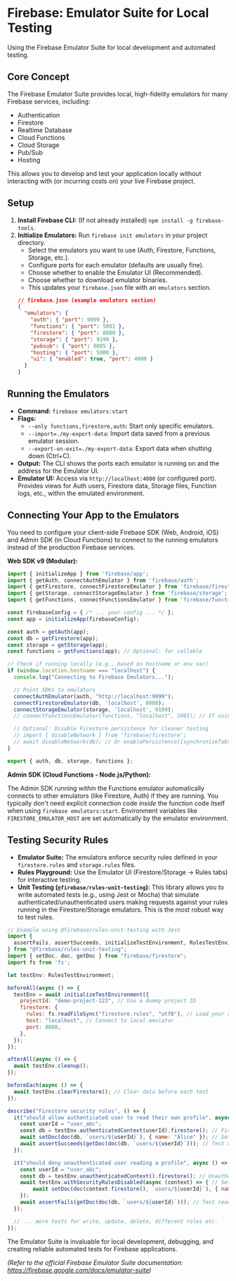 # Firebase: Emulator Suite for Local Testing

Using the Firebase Emulator Suite for local development and automated testing.

## Core Concept

The Firebase Emulator Suite provides local, high-fidelity emulators for many Firebase services, including:

*   Authentication
*   Firestore
*   Realtime Database
*   Cloud Functions
*   Cloud Storage
*   Pub/Sub
*   Hosting

This allows you to develop and test your application locally without interacting with (or incurring costs on) your live Firebase project.

## Setup

1.  **Install Firebase CLI:** (If not already installed) `npm install -g firebase-tools`.
2.  **Initialize Emulators:** Run `firebase init emulators` in your project directory.
    *   Select the emulators you want to use (Auth, Firestore, Functions, Storage, etc.).
    *   Configure ports for each emulator (defaults are usually fine).
    *   Choose whether to enable the Emulator UI (Recommended).
    *   Choose whether to download emulator binaries.
    *   This updates your `firebase.json` file with an `emulators` section.
    ```json
    // firebase.json (example emulators section)
    {
      "emulators": {
        "auth": { "port": 9099 },
        "functions": { "port": 5001 },
        "firestore": { "port": 8080 },
        "storage": { "port": 9199 },
        "pubsub": { "port": 8085 },
        "hosting": { "port": 5000 },
        "ui": { "enabled": true, "port": 4000 }
      }
    }
    ```

## Running the Emulators

*   **Command:** `firebase emulators:start`
*   **Flags:**
    *   `--only functions,firestore,auth`: Start only specific emulators.
    *   `--import=./my-export-data`: Import data saved from a previous emulator session.
    *   `--export-on-exit=./my-export-data`: Export data when shutting down (Ctrl+C).
*   **Output:** The CLI shows the ports each emulator is running on and the address for the Emulator UI.
*   **Emulator UI:** Access via `http://localhost:4000` (or configured port). Provides views for Auth users, Firestore data, Storage files, Function logs, etc., within the emulated environment.

## Connecting Your App to the Emulators

You need to configure your client-side Firebase SDK (Web, Android, iOS) and Admin SDK (in Cloud Functions) to connect to the running emulators instead of the production Firebase services.

**Web SDK v9 (Modular):**

```javascript
import { initializeApp } from 'firebase/app';
import { getAuth, connectAuthEmulator } from 'firebase/auth';
import { getFirestore, connectFirestoreEmulator } from 'firebase/firestore';
import { getStorage, connectStorageEmulator } from 'firebase/storage';
import { getFunctions, connectFunctionsEmulator } from 'firebase/functions'; // For callable functions

const firebaseConfig = { /* ... your config ... */ };
const app = initializeApp(firebaseConfig);

const auth = getAuth(app);
const db = getFirestore(app);
const storage = getStorage(app);
const functions = getFunctions(app); // Optional: for callable

// Check if running locally (e.g., based on hostname or env var)
if (window.location.hostname === "localhost") {
  console.log("Connecting to Firebase Emulators...");

  // Point SDKs to emulators
  connectAuthEmulator(auth, "http://localhost:9099");
  connectFirestoreEmulator(db, 'localhost', 8080);
  connectStorageEmulator(storage, 'localhost', 9199);
  // connectFunctionsEmulator(functions, "localhost", 5001); // If using callable functions

  // Optional: Disable Firestore persistence for cleaner testing
  // import { disableNetwork } from 'firebase/firestore';
  // await disableNetwork(db); // Or enablePersistence({synchronizeTabs:true}) etc.
}

export { auth, db, storage, functions };
```

**Admin SDK (Cloud Functions - Node.js/Python):**

The Admin SDK running *within* the Functions emulator automatically connects to other emulators (like Firestore, Auth) if they are running. You typically don't need explicit connection code *inside* the function code itself when using `firebase emulators:start`. Environment variables like `FIRESTORE_EMULATOR_HOST` are set automatically by the emulator environment.

## Testing Security Rules

*   **Emulator Suite:** The emulators enforce security rules defined in your `firestore.rules` and `storage.rules` files.
*   **Rules Playground:** Use the Emulator UI (Firestore/Storage -> Rules tabs) for interactive testing.
*   **Unit Testing (`@firebase/rules-unit-testing`):** This library allows you to write automated tests (e.g., using Jest or Mocha) that simulate authenticated/unauthenticated users making requests against your rules running in the Firestore/Storage emulators. This is the most robust way to test rules.

```javascript
// Example using @firebase/rules-unit-testing with Jest
import {
  assertFails, assertSucceeds, initializeTestEnvironment, RulesTestEnvironment
} from "@firebase/rules-unit-testing";
import { setDoc, doc, getDoc } from "firebase/firestore";
import fs from 'fs';

let testEnv: RulesTestEnvironment;

beforeAll(async () => {
  testEnv = await initializeTestEnvironment({
    projectId: "demo-project-123", // Use a dummy project ID
    firestore: {
      rules: fs.readFileSync("firestore.rules", "utf8"), // Load your rules file
      host: "localhost", // Connect to local emulator
      port: 8080,
    },
  });
});

afterAll(async () => {
  await testEnv.cleanup();
});

beforeEach(async () => {
  await testEnv.clearFirestore(); // Clear data before each test
});

describe("Firestore security rules", () => {
  it("should allow authenticated user to read their own profile", async () => {
    const userId = "user_abc";
    const db = testEnv.authenticatedContext(userId).firestore(); // Firestore instance authenticated as user_abc
    await setDoc(doc(db, `users/${userId}`), { name: "Alice" }); // Setup data (bypasses rules)
    await assertSucceeds(getDoc(doc(db, `users/${userId}`))); // Test read rule
  });

  it("should deny unauthenticated user reading a profile", async () => {
    const userId = "user_abc";
    const db = testEnv.unauthenticatedContext().firestore(); // Unauthenticated instance
    await testEnv.withSecurityRulesDisabled(async (context) => { // Setup data bypassing rules
        await setDoc(doc(context.firestore(), `users/${userId}`), { name: "Alice" });
    });
    await assertFails(getDoc(doc(db, `users/${userId}`))); // Test read rule
  });

  // ... more tests for write, update, delete, different roles etc.
});
```

The Emulator Suite is invaluable for local development, debugging, and creating reliable automated tests for Firebase applications.

*(Refer to the official Firebase Emulator Suite documentation: https://firebase.google.com/docs/emulator-suite)*

